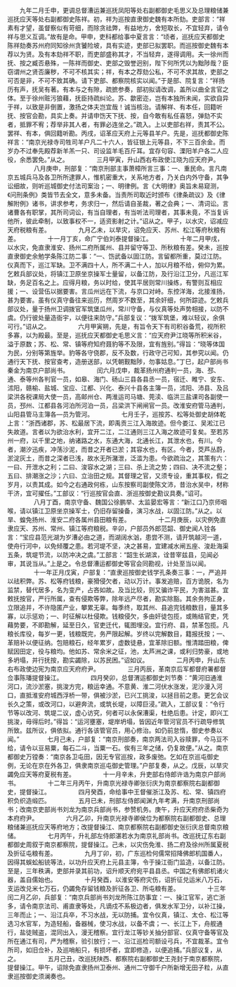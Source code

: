 <!-- { "loadSidebar": true } -->
　　九年二月壬申，更调总督漕运兼巡抚凤阳等处右副都御史毛思义及总理粮储兼巡抚应天等处右副都御史陈祥。初，祥为巡按直隶御史魏有本所劾。吏部言：“祥素有才望，虽督察似有苛细，而除贪祛弊，有益地方，舍短取长，不宜轻弃，请令祥与思义互调。”故有是命。甲申，吏科都给事中夏言言：“顷者，巡抚应天都御史陈祥劾奏苏州府同知徐州贪饕险坡，具有实迹，吏部已拟罢职。而巡按御史魏有本荐以为贤。及有本劾祥不职，而吏部盛称其才，不当轻弃，遂得调用。夫一徐州而抚、按之臧否悬殊，一陈祥而御史、吏部之毁誉迥别，陛下何所凭以为黜陟哉？臣窃谓州之贤否廉秽，不可不核其实；祥，有本之荐劾公私，不可不求其故，吏部之可否是非，不可不致其确。请下吏部、都察院核实以闻。”于是部、院复言：“祥扬历有声，抚吴有著。有本与之有隙，疏摭参奏，部初拟请改调，盖所以曲全言官之体。至于徐州赃污狼藉，抚臣持疏纠论。苏、歙密迩，岂有本独所未闻，实欲自异于祥，以致是非倒置，激扬之体夫岂宜哉！诚当核治。请解祥、有本任，回籍听抚、按官会勘，具实上奏。并请申饬天下抚、按，自今敢有私任喜怒，弹劾不实者，抵罪不宥；荐举非其人者，有罪必连坐之。”疏入。上以吏部右祥，责其不公。罢祥、有本，俱回籍听勘。丙戌，诏革应天府上元等县羊户。先是，巡抚都御史陈祥言：“南京光禄寺司牲司羊户凡二十六人，皆征银上元等县，不下三百余金。而岁办不过奉先殿荐新羊羔一只、司设监羊毛百斤耳。宜存句容、溧阳羊户各二人应役，余悉罢免。”从之。
　　
　　三月甲寅，升山西右布政使江晓为应天府尹。
　　
　　八月庚申，刑部复：“南京刑部主事萧樟所言三事：一、重民命。言凡南京五城兵马及各卫所所逮罪人，惟机密重大，关系地方者，乃关白内外守备，其争讼细故，则听巡城御史付法司案治；一、明律例。言《大明律》奥旨未易窥测，《问刑条例》类皆节去全文，意多未备。当责所司取近时颁布《律条疏议》及《律解附例》诸书，讲求参考，务求归一，然后请自圣裁，著之会典；一、清词讼。言诸曹各有职掌，其所司词讼，有当自理者，有当听法司理者，其事未竟，不当复诉他所，彼此牵制，以致事权不一，适资影射之计。”诏从之。甲子，以水灾，诏减应天府税粮有差。
　　
　　九月乙未，以旱灾，诏免应天、苏州、松江等府秋粮有差。
　　
　　十一月丁亥，命广宁伯刘泰提督操江。
　　
　　十年二月甲戌，以水灾，免直隶淮安、扬州二府所属州、县并留守等卫、所秋粮有差。癸未，巡按直隶御史余勉学条陈江防二事：“一、饬武备以固江防。言留都所重，莫过江防。仪真而下，巡江军缺。卫不满四十人，所不满二十人，加以月粮不给，俯仰为累。乞敕兵部议处，将镇江卫原坐京操军士量留，以备江防，及行沿江卫分，凡巡江军缺，务足百名之上。应得月粮，务以时给，使其平居则常川操练，有警则互相应援；一、设营伍以据要害。言瓜州远在下流，与京口对峙。东控洋海，北接淮扬，甚为要害。虽有仪真守备往来巡历，然周岁不数至，其余奸细，何所踪迹。乞敕兵部议处，量于扬州卫调拨官军筑堡瓜州，常川守备，与仪真等处声势相接，以防不虞。仍行彼处量造衙宇，以便往来防守。”兵部复议：“拨军筑堡，难以轻议，余俱可行。”诏从之。
　　
　　六月甲寅朔，先是，有旨令天下有司积谷备荒，视所积多寡，以为殿最。至是，巡抚应天都御史毛思义言：“应天府尹江晓等所积米谷，溢于原数；苏、松、常、镇等府知府聂豹等不及限，宜有旌别。”得旨：“晓等体国为民，分别等第旌举。豹等各守侥郡，反不及数，行政守己可知，其参究以闻。仍通行天下抚、按官查考，造册送部，以凭朝觐黜陟，勿事姑息。”丁巳，起户部尚书秦金为南京户部尚书。
　　
　　闰六月戊申，裁革扬州府通判一员，海、邳、通、泰等州各判官一员，如皋、海门、砀山三县各县丞一员，宿迁、睢宁、安东、沭阳，赣榆、盐城、宝应、江都、兴化、泰兴十县各主簿一员，沭阳、沛县、及吕梁洪各税课局大使一员，高邮州仓、两淮运司马塘、莞渎、临洪三盐课司各副使一员，邳州、江都县各河泊所河泊一员，吕梁洪下闸闸官一员。改淮安府管马通判，山阳县管马主簿各—员为管河。
　　
　　七月壬子，巡按苏、松等处御史胡体乾上言：“浙西诸郡，苏、松最居下流，即禹贡三江入海故迹。但今娄江、吴淞江已失故道。言者以为欲治水利，宜开二江，二江通则三江入海之故迹可复矣。至若苏州一府，以千里之地，纳诸路之水，东通大海，北通长江，其泄水也，有川。今者，潮汐迅疾，冲荡沙泥，而昔之开者已淤；其容水也，有区。今者，茭芦丛蔚，淤淀灰土，而昔之深者已浅，故水无所潴泄，泛滥为患。今欲疏治之，其策有六：一曰、开泄水之利；二曰、浚容水之湖；三曰、杀上流之势；四曰、决不流之壑；五曰、排潮涨之沙；六曰、立治田之规。其督理之官，又须专设，重其事权，假之岁月，以责其成。如今之右通政何栋，山东按察司副使陈文沛，昔治水吴中，材称干济，宜可擢任。”工部议：“行巡按官会直、浙巡按御史勘议具奏。”诏可。
　　
　　八月丁酉，南京守备、魏国公徐鹏举、太监晏宏等言：“新江口乃京师咽喉，请以镇江卫原坐京操军士，仍旧存留操备，演习水战，以固江防。”从之。以旱、蝗免扬州、淮安二府各属州县田粮有差。
　　
　　十二月庚辰，以灾例免直隶应天、苏州、常州、镇江等府粮税。辛卯，户部员外郎范韶、御史闻人铨各言：“宝应县范光湖为岁漕必由之道，而湖阔水汹，患尝不测，请开筑越河一道，使舟行河中，以免倾覆之患。若河堤不坚，决之甚易，宜建减水闸五座、浚赴海渠五条，筑堤节流，以防冲决之虞。”工部言：“韶生长湖滨，诠昔宰兹县，见闻必审，其说当从。”上是之。令总督漕运都御史等官会同勘视，计处至当以闻。
　　
　　十一年正月戊寅，户部复：“直隶巡按御史钱学孔条奏三事：一，严追并以祛积弊。苏、松等府钱粮，豪猾侵欠者，动以万计。事发追赔，百方诡脱，名为监禁，替代居多，名为变产，占吝如故。及当比较，则又骗诈平民，为害滋甚。宜敕抚按官，严行所属，查有侵欺等弊，除年远产尽者，勘实除豁。其余务拘正身，立限追并，不许隐匿产业，攀累无辜。每季终，取其州、县追完钱粮数目，量其多寡，以示惩劝；一、时征解以杜侵欺。钱粮侵欠，多由奸徒包揽，或贿结官吏，凭藉势要，不即勘解，延至日久，官吏迁代，辄图埋没。宜行府、县，禁革包揽。凡粮长库役，每岁一更，钱粮既完，务严限起解。岁终以完解数目，籍报抚按；一、革赔补以便征纳。包赔粮石，经年累岁，虚数徒悬，宜革除旧额。惟清踏田粮，俾赋因田定，役与粮均。他如苏、常余米之征，池，太芦洲之课，或利归势豪，或地多坍塌，并行抚按，勘实蠲除，以苏民困。”诏如议。
　　
　　二月丙申，升山东右布政使边宪为南京应天府府尹。
　　
　　三月丙辰，革南京后军都督府署都督佥事陈璠提督操江。
　　
　　四月癸卯，总督渭运都御史刘节奏：“黄河旧通淮河口，流沙淤塞，挑浚方完，粮运幸通。不意黄、淮二河伏水涨发，泥沙漫入河口，直抵淮安府城西浮桥一带，俱被沙淤，已兴工挑浚，以拯目前之患。更乞会议长久之策，或改河口，以避奔流，或筑长堤，以障巨浸。”疏入，工部议复：“令行节等以改河、筑堤二议，虚心访究，何者可以永保漕渠，杜绝后患。计定，即兴工挑浚，毋得后时。”得旨：“运河壅塞，堤岸坍塌，皆因近年管河官员不行疏导修筑所致。兹所议，俱依拟。通行各该管官员，用心修治。如仍前怠惰，御史参奏以闻。”
　　
　　七月己未，户部复：“南京刑部奏，南京两法司入谷赎罪，今马豆不给，请令以豆易粟，每石二斗，当粟一石。俟有三年之储，仍复故便。”从之。南京都御史万镗奏：“南京各卫屯田，因无专官巡按，政多废弛。乞如在京巡屯御史例，无论在京在外各卫，俱隶南京巡屯御史管理。”户部复奏，从之。戊辰，以旱灾蠲免应天等府夏税有差。
　　
　　十一月辛未，升吏部右侍郎许诰为南京户部尚书。
　　
　　十二年三月丙午，升南京光禄寺卿张衍庆为南京都察院右副都御史，提督操江。
　　
　　四月癸酉，命给事中王督催浙江及苏、松、常、镇四府积负织造缎匹。
　　
　　五月已未，刑部左侍郎闻渊九年考满，升南京刑部尚书；改南京吏部尚书刘龙为南京兵部尚书，参赞机务。庚午，升应天府府丞柴奇为本府府尹。
　　
　　六月乙卯，升南京光禄寺卿侯位为都察院右副都御史、总理粮储兼巡抚应天等府地方；改提督操江、南京都察院右副都御史张衍庆总督南京粮储。
　　
　　七月丙午，升礼部左侍郎湛若水为南京礼部尚书。改巡抚辽东右副都御史周叙于南京都察院，提督操江。己未，以灾伤免淮、扬二府及徐州所属夏税及折征屯粮有差。
　　
　　九月丁卯，初，广东巡检何儒常招降佛郎机国番人，因得其蜈蚣船铳等法，以功升应天府上元县主簿，令于操江衙门监造，以备江防。至是，三年秩满，吏部并录其前功，诏升顺天府宛平县县丞。中国之有佛郎机诸火器，盖自儒始也。
　　
　　十月癸酉，以淮安等府灾伤，诏折征兑运米八万石，支运改兑米七万石，仍蠲免存留钱粮及折征各卫、所屯粮有差。
　　
　　十三年闰二月乙卯，兵部复：“南京兵部尚书刘龙所陈江防事宜：一、操江官军，逃亡浙多，请令南京法司、甫直隶等处，凡谪戍不系极边者，俱发水军卫分，以补江操，三年而止；一、沿江兵卒，不习水战，无以防捕。宜令仪真，镇江、太仓、松江等选习水官军，为造轻船，备器械，使习水战，以备不虞；一、长江上下，舟舰通行，盐徒贼盗，混同出入，漫无稽察。宜行龙江等钞关抽分部官、仪真守备等官及所在通江有司，严为稽察，验引放行；一、沿江巡检司额设弓兵，不宜裁革。宜令所司，如旧佥补，及巡哨船只，有损坏者，宜即修造，以便追捕。”兵部议复，从之。
　　
　　五月己丑，改巡抚陕西、都察院右副都御史王尧封于南京都察院，提督操江。甲午，诏除免直隶扬州卫泰州、通州二守御千户所新增无田子粒，从直隶巡按御史须澜奏也。
　　
